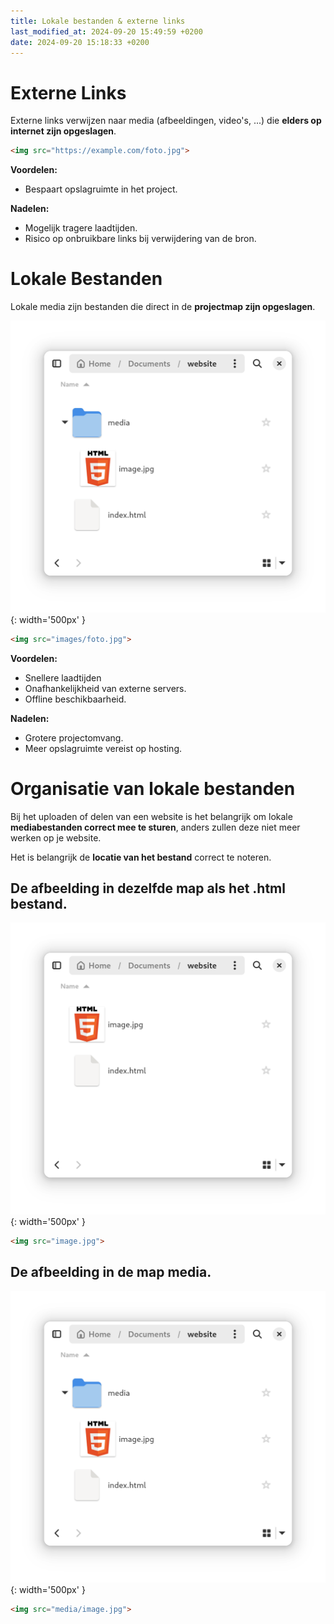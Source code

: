 ```yaml
---
title: Lokale bestanden & externe links
last_modified_at: 2024-09-20 15:49:59 +0200
date: 2024-09-20 15:18:33 +0200
---
```


# Externe Links

Externe links verwijzen naar media (afbeeldingen, video's, ...) die **elders op internet zijn opgeslagen**.

```html 
<img src="https://example.com/foto.jpg">
```

**Voordelen:**
- Bespaart opslagruimte in het project.

**Nadelen:**
- Mogelijk tragere laadtijden.
- Risico op onbruikbare links bij verwijdering van de bron.

# Lokale Bestanden

Lokale media zijn bestanden die direct in de **projectmap zijn opgeslagen**.

![](images/local-image.png){: width='500px' }

```html 
<img src="images/foto.jpg">
```

**Voordelen:**
- Snellere laadtijden
- Onafhankelijkheid van externe servers.
- Offline beschikbaarheid.

**Nadelen:**
- Grotere projectomvang.
- Meer opslagruimte vereist op hosting.

# Organisatie van lokale bestanden

Bij het uploaden of delen van een website is het belangrijk om lokale **mediabestanden correct mee te sturen**, anders zullen deze niet meer werken op je website.

Het is belangrijk de **locatie van het bestand** correct te noteren.

## De afbeelding in dezelfde map als het .html bestand.

![](images/local-image2.png){: width='500px' }
```html 
<img src="image.jpg">
```

## De afbeelding in de map media.

![](images/local-image.png){: width='500px' }
```html 
<img src="media/image.jpg">
```
